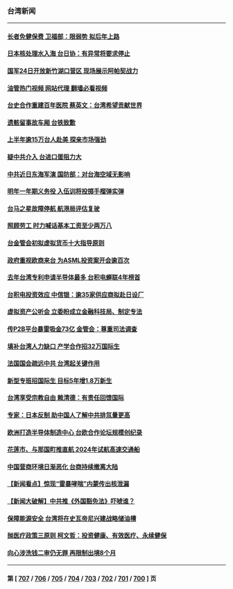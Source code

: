 ### 台湾新闻
---
#### [长者免健保费 卫福部：限弱势 拟后年上路](../../pages/ncid1349361/n14068967.md?09080845) 
#### [日本核处理水入海 台日协：有异常将要求停止](../../pages/ncid1349361/n14068922.md?09080845) 
#### [国军24日开放新竹湖口营区 现场展示阿帕契战力](../../pages/ncid1349361/n14068926.md?09080845) 
#### [油管热门视频 网站代理 翻墙必看视频](http://138.2.39.72:81/youtube.html?epic-marker?09080845)
#### [台史合作重建百年医院 蔡英文：台湾希望贡献世界](../../pages/ncid1349361/n14068930.md?09080845) 
#### [遗骸留事故车厢 台铁致歉](../../pages/ncid1349361/n14068932.md?09080845) 
#### [上半年逾15万台人赴美 探亲市场强劲](../../pages/ncid1349361/n14068927.md?09080845) 
#### [疑中共介入 台进口蛋阻力大](../../pages/ncid1349361/n14068919.md?09080845) 
#### [中共近日东海军演 国防部：对台海空域无影响](../../pages/ncid1349361/n14068925.md?09080845) 
#### [明年一年期义务役 入伍训将投掷手榴弹实弹](../../pages/ncid1349361/n14068923.md?09080845) 
#### [台马之星故障停航 航港局评估复驶](../../pages/ncid1349361/n14068936.md?09080845) 
#### [照顾劳工 时力喊话基本工资至少两万八](../../pages/ncid1349361/n14068939.md?09080845) 
#### [台金管会初拟虚拟货币十大指导原则](../../pages/ncid1349361/n14068905.md?09080845) 
#### [政府重视欧商来台 为ASML投资案开会逾百次](../../pages/ncid1349361/n14068910.md?09080845) 
#### [去年台湾专利申请半导体最多 台积电蝉联4年榜首](../../pages/ncid1349361/n14068911.md?09080845) 
#### [台积电投资效应 中信银：逾35家供应商拟赴日设厂](../../pages/ncid1349361/n14068914.md?09080845) 
#### [虚拟资产公听会 立委盼成立金融科技局、制定专法](../../pages/ncid1349361/n14068907.md?09080845) 
#### [传P2B平台暴雷吸金73亿 金管会：尊重司法调查](../../pages/ncid1349361/n14068854.md?09080845) 
#### [填补台湾人力缺口 产学合作招32万国际生](../../pages/ncid1349361/n14068855.md?09080845) 
#### [法国国会疏远中共 台湾起关键作用](../../pages/ncid1349361/n14068832.md?09080845) 
#### [新型专班招国际生 目标5年增1.8万新生](../../pages/ncid1349361/n14068839.md?09080845) 
#### [台湾享受宗教自由 赖清德：有责任回馈国际](../../pages/ncid1349361/n14068768.md?09080845) 
#### [专家：日本反制 助中国人了解中共排氚量更高](../../pages/ncid1349361/n14068696.md?09080845) 
#### [欧洲打造半导体制造中心 台欧合作论坛规模创纪录](../../pages/ncid1349361/n14068738.md?09080845) 
#### [花莲市、与那国町推直航 2024年试航高速交通船](../../pages/ncid1349361/n14068713.md?09080845) 
#### [中国营商环境日渐恶化 台商持续撤离大陆](../../pages/ncid1349361/n14068029.md?09080845) 
#### [【新闻看点】惊现“雷暴哮喘”内蒙传出核泄漏](../../pages/ncid1349361/n14068227.md?09080845) 
#### [【新闻大破解】中共推《外国豁免法》吓唬谁？](../../pages/ncid1349361/n14068257.md?09080845) 
#### [保障能源安全 台湾将在史瓦帝尼兴建战略储油槽](../../pages/ncid1349361/n14068159.md?09080845) 
#### [抛医疗政策三原则 柯文哲：投资健康、有效医疗、永续健保](../../pages/ncid1349361/n14068130.md?09080845) 
#### [向心涉洗钱二审仍无罪 再限制出境8个月](../../pages/ncid1349361/n14068126.md?09080845) 

---
#### 第 [ [707](./707.md?09080845) / [706](./706.md?09080845) / [705](./705.md?09080845) / [704](./704.md?09080845) / [703](./703.md?09080845) / [702](./702.md?09080845) / [701](./701.md?09080845) / [700](./700.md?09080845) ] 页
